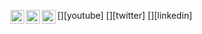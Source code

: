 

[<img align="left" alt="JoshMadakor | YouTube" width="22px" src="https://cdn.glitch.global/0c5397c2-8b81-453e-a90c-14d5c20cfd5d/tech-box-3.svg?v=1739046308386" />][youtube]
[<img align="left" alt="JoshMadakor | Twitter" width="22px" src="https://cdn.glitch.global/0c5397c2-8b81-453e-a90c-14d5c20cfd5d/tech-box-11.svg?v=1739046382513" />][twitter]
[<img align="left" alt="JoshMadakor | LinkedIn" width="22px" src="[https://cdn.jsdelivr.net/npm/simple-icons@v3/icons/linkedin.svg](https://cdn.glitch.global/0c5397c2-8b81-453e-a90c-14d5c20cfd5d/tech-box-12.svg?v=1739046390614)" />][linkedin]
